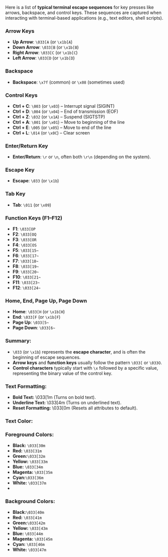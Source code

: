 Here is a list of **typical terminal escape sequences** for key presses like arrows, backspace, and control keys. These sequences are captured when interacting with terminal-based applications (e.g., text editors, shell scripts).

### Arrow Keys

- **Up Arrow**: `\033[A` (or `\x1b[A`)
- **Down Arrow**: `\033[B` (or `\x1b[B`)
- **Right Arrow**: `\033[C` (or `\x1b[C`)
- **Left Arrow**: `\033[D` (or `\x1b[D`)

### Backspace

- **Backspace**: `\x7f` (common) or `\x08` (sometimes used)

### Control Keys

- **Ctrl + C**: `\003` (or `\x03`) – Interrupt signal (SIGINT)
- **Ctrl + D**: `\004` (or `\x04`) – End of transmission (EOF)
- **Ctrl + Z**: `\032` (or `\x1A`) – Suspend (SIGTSTP)
- **Ctrl + A**: `\001` (or `\x01`) – Move to beginning of the line
- **Ctrl + E**: `\005` (or `\x05`) – Move to end of the line
- **Ctrl + L**: `\014` (or `\x0C`) – Clear screen

### Enter/Return Key

- **Enter/Return**: `\r` or `\n`, often both `\r\n` (depending on the system).

### Escape Key

- **Escape**: `\033` (or `\x1b`)

### Tab Key

- **Tab**: `\011` (or `\x09`)

### Function Keys (F1–F12)

- **F1**: `\033[OP`
- **F2**: `\033[OQ`
- **F3**: `\033[OR`
- **F4**: `\033[OS`
- **F5**: `\033[15~`
- **F6**: `\033[17~`
- **F7**: `\033[18~`
- **F8**: `\033[19~`
- **F9**: `\033[20~`
- **F10**: `\033[21~`
- **F11**: `\033[23~`
- **F12**: `\033[24~`

### Home, End, Page Up, Page Down

- **Home**: `\033[H` (or `\x1b[H`)
- **End**: `\033[F` (or `\x1b[F`)
- **Page Up**: `\033[5~`
- **Page Down**: `\033[6~`

### Summary:

- `\033` (or `\x1b`) represents the **escape character**, and is often the beginning of escape sequences.
- **Arrow keys** and **function keys** usually follow the pattern `\033[` or `\033O`.
- **Control characters** typically start with `\x` followed by a specific value, representing the binary value of the control key.

### Text Formatting:

- **Bold Text:** \033[1m (Turns on bold text).
- **Underline Text:** \033[4m (Turns on underlined text).
- **Reset Formatting:** \033[0m (Resets all attributes to default).

### Text Color:

### Foreground Colors:

- **Black:** `\033[30m`
- **Red:** `\033[31m`
- **Green:**`\033[32m`
- **Yellow:** `\033[33m`
- **Blue:** `\033[34m`
- **Magenta:** `\033[35m`
- **Cyan:**`\033[36m`
- **White:** `\033[37m`
-

### Background Colors:

- **Black:**`\033[40m`
- **Red:** `\033[41m`
- **Green:**`\033[42m`
- **Yellow:** `\033[43m`
- **Blue:** `\033[44m`
- **Magenta:** `\033[45m`
- **Cyan:** `\033[46m`
- **White:** `\033[47m`
